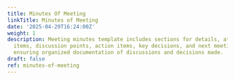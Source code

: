```yaml
---
title: Minutes Of Meeting
linkTitle: Minutes of Meeting
date: '2025-04-29T16:24:00Z'
weight: 1
description: Meeting minutes template includes sections for details, attendees, agenda
  items, discussion points, action items, key decisions, and next meeting information,
  ensuring organized documentation of discussions and decisions made.
draft: false
ref: minutes-of-meeting
---
```


